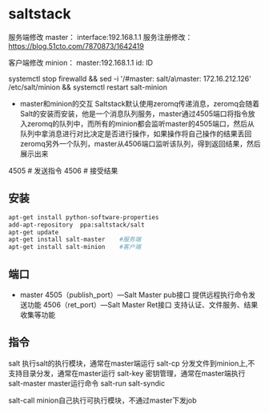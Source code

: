 # saltstack
服务端修改
master：
interface:192.168.1.1
服务注册修改：
https://blog.51cto.com/7870873/1642419

客户端修改
minion：
master:192.168.1.1
id: ID

systemctl stop firewalld && sed -i '/#master: salt/a\master: 172.16.212.126' /etc/salt/minion && systemctl restart salt-minion

- master和minion的交互
Saltstack默认使用zeromq传递消息，zeromq会随着Salt的安装而安装，他是一个消息队列服务，master通过4505端口将指令放入zeromq的队列中，而所有的minion都会监听master的4505端口，然后从队列中拿消息进行对比决定是否进行操作，如果操作将自己操作的结果丢回zeromq另外一个队列，master从4506端口监听该队列，得到返回结果，然后展示出来

4505         # 发送指令
4506          # 接受结果

## 安装
```bash
apt-get install python-software-properties
add-apt-repository  ppa:saltstack/salt
apt-get update
apt-get install salt-master    #服务端
apt-get install salt-minion    #客户端
```
## 端口
- master
4505（publish_port）—Salt Master pub接口 提供远程执行命令发送功能
4506（ret_port）—Salt Master Ret接口 支持认证、文件服务、结果收集等功能


## 指令
salt 执行salt的执行模块，通常在master端运行
salt-cp 分发文件到minion上,不支持目录分发，通常在master运行
salt-key 密钥管理，通常在master端执行
salt-master master运行命令
salt-run
salt-syndic

salt-call minion自己执行可执行模块，不通过master下发job

